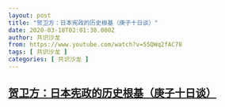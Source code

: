 ```yaml
---
layout: post
title: "贺卫方：日本宪政的历史根基（庚子十日谈）"
date: 2020-03-18T02:01:38.000Z
author: 共识沙龙
from: https://www.youtube.com/watch?v=55QWq2fAC78
tags: [ 共识沙龙 ]
categories: [ 共识沙龙 ]
---
```

<!--1584496898000-->
[贺卫方：日本宪政的历史根基（庚子十日谈）](https://www.youtube.com/watch?v=55QWq2fAC78)
------

<div>

</div>
